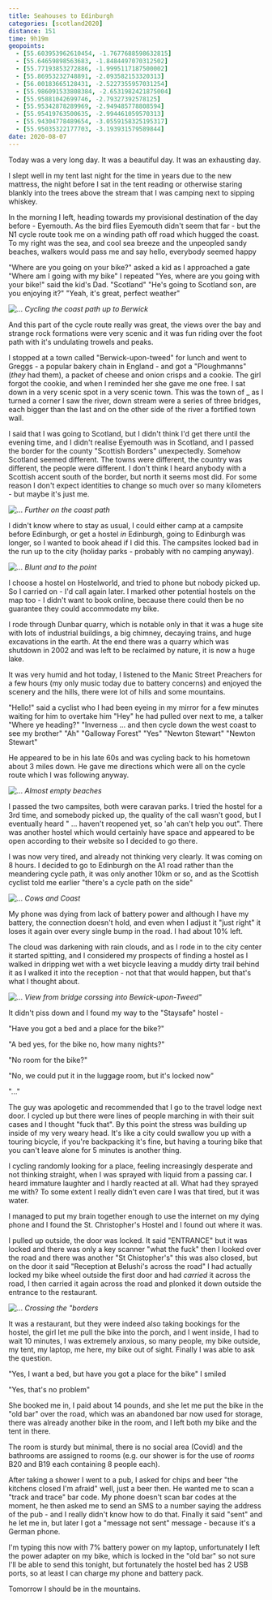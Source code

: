 ```yaml
--- 
title: Seahouses to Edinburgh
categories: [scotland2020]
distance: 151
time: 9h19m
geopoints: 
  - [55.603953962610454, -1.7677688598632815]
  - [55.64659898563683, -1.8484497070312502]
  - [55.77193853272886, -1.9995117187500002]
  - [55.86953232748891, -2.093582153320313]
  - [56.00183665128431, -2.5227355957031254]
  - [55.986091533808384, -2.6531982421875004]
  - [55.95881042699746, -2.79327392578125]
  - [55.95342878289969, -2.949485778808594]
  - [55.95419763500635, -2.994461059570313]
  - [55.94304778489654, -3.0559158325195317]
  - [55.95035322177703, -3.193931579589844]
date: 2020-08-07
---
```


Today was a very long day. It was a beautiful day. It was an exhausting day.

I slept well in my tent last night for the time in years due to the new
mattress, the night before I sat in the tent reading or otherwise staring
blankly into the trees above the stream that I was camping next to sipping
whiskey.

In the morning I left, heading towards my provisional destination of the day
before - Eyemouth. As the bird flies Eyemouth didn't seem that far - but the
N1 cycle route took me on a winding path off road which hugged the coast. To
my right was the sea, and cool sea breeze and the unpeopled sandy beaches,
walkers would pass me and say hello, everybody seemed happy

"Where are you going on your bike?" asked a kid as I approached a gate
"Where am I going with my bike" I repeated
"Yes, where are you going with your bike!" said the kid's Dad.
"Scotland"
"He's going to Scotland son, are you enjoying it?"
"Yeah, it's great, perfect weather"

![...](/images/scotland/2020-08-07-1.jpg)
_Cycling the coast path up to Berwick_

And this part of the cycle route really was great, the views over the bay and
strange rock formations were very scenic and it was fun riding over the foot
path with it's undulating trowels and peaks.

I stopped at a town called "Berwick-upon-tweed" for lunch and went to Greggs -
a popular bakery chain in England - and got a "Ploughmanns" (_they_ had them),
a packet of cheese and onion crisps and a cookie. The girl forgot the cookie,
and when I reminded her she gave me one free. I sat down in a very scenic spot
in a very scenic town. This was the town of _ as I turned a corner I saw the
river, down stream were a series of three bridges, each bigger than the last
and on the other side of the river a fortified town wall.

I said that I was going to Scotland, but I didn't think I'd get there until
the evening time, and I didn't realise Eyemouth was in Scotland, and I passed
the border for the county "Scottish Borders" unexpectedly. Somehow Scotland
seemed different. The towns were different, the country was different, the
people were different. I don't think I heard anybody with a Scottish accent
south of the border, but north it seems most did. For some reason I don't
expect identities to change so much over so many kilometers - but maybe it's
just me.

![...](/images/scotland/2020-08-07-2.jpg)
_Further on the coast path_

I didn't know where to stay as usual, I could either camp at a campsite before
Edinburgh, or get a hostel _in_ Edinburgh, going to Edinburgh was longer, so I
wanted to book ahead if I did this. The campsites looked bad in the run up to
the city (holiday parks - probably with no camping anyway).

![...](/images/scotland/2020-08-07-3.jpg)
_Blunt and to the point_

I choose a hostel on Hostelworld, and tried to phone but nobody picked up. So
I carried on - I'd call again later. I marked other potential hostels on the
map too - I didn't want to book online, because there could then be no
guarantee they could accommodate my bike.

I rode through Dunbar quarry, which is notable only in that it was a huge site
with lots of industrial buildings, a big chimney, decaying trains, and huge
excavations in the earth. At the end there was a quarry which was shutdown in
2002 and was left to be reclaimed by nature, it is now a huge lake.


It was very humid and hot today, I listened to the Manic Street Preachers for
a few hours (my only music today due to battery concerns) and enjoyed the
scenery and the hills, there were lot of hills and some mountains.

"Hello!" said a cyclist who I had been eyeing in my mirror for a few minutes
waiting for him to overtake him
"Hey" he had pulled over next to me, a talker
"Where ye heading?"
"Inverness ... and then cycle down the west coast to see my brother"
"Ah"
"Galloway Forest"
"Yes"
"Newton Stewart"
"Newton Stewart"

He appeared to be in his late 60s and was cycling back to his hometown about 3
miles down. He gave me directions which were all on the cycle route which I
was following anyway.

![...](/images/scotland/2020-08-07-4.jpg)
_Almost empty beaches_

I passed the two campsites, both were caravan parks. I tried the hostel for a
3rd time, and somebody picked up, the quality of the call wasn't good, but I
eventually heard " ... haven't reopened yet, so 'ah can't help you out". There
was another hostel which would certainly have space and appeared to be open
according to their website so I decided to go there.

I was now very tired, and already not thinking very clearly. It was coming on
8 hours. I decided to go to Edinburgh on the A1 road rather than the
meandering cycle path, it was only another 10km or so, and as the Scottish
cyclist told me earlier "there's a cycle path on the side"

![...](/images/scotland/2020-08-07-5.jpg)
_Cows and Coast_

My phone was dying from lack of battery power and although I have my battery,
the connection doesn't hold, and even when I adjust it "just right" it loses
it again over every single bump in the road. I had about 10% left.

The cloud was darkening with rain clouds, and as I rode in to the city center
it started spitting, and I considered my prospects of finding a hostel as I
walked in dripping wet with a wet bicycle leaving a muddy dirty trail behind
it as I walked it into the reception - not that that would happen, but that's
what I thought about.

![...](/images/scotland/2020-08-07-6.jpg)
_View from bridge corssing into Bewick-upon-Tweed"_

It didn't piss down and I found my way to the "Staysafe" hostel - 

"Have you got a bed and a place for the bike?"

"A bed yes, for the bike no, how many nights?"

"No room for the bike?"

"No, we could put it in the luggage room, but it's locked now"

"..."

The guy was apologetic and recommended that I go to the travel lodge next
door. I cycled up but there were lines of people marching in with their suit
cases and I thought "fuck that". By this point the stress was building up
inside of my very weary head. It's like a city could swallow you up with a
touring bicycle, if you're backpacking it's fine, but having a touring bike
that you can't leave alone for 5 minutes is another thing.

I cycling randomly looking for a place, feeling increasingly desperate and not
thinking straight, when I was sprayed with liquid from a passing car. I heard
immature laughter and I hardly reacted at all. What had they sprayed me with?
To some extent I really didn't even care I was that tired, but it was water.

I managed to put my brain together enough to use the internet on my dying
phone and I found the St. Christopher's Hostel and I found out where it was.

I pulled up outside, the door was locked. It said "ENTRANCE" but it was
locked and there was only a key scanner "what the fuck" then I looked over the
road and there was another "St Chistopher's" this was also closed, but on the
door it said "Reception at Belushi's across the road" I had actually locked my
bike wheel outside the first door and had _carried_ it across the road, I
then carried it again across the road and plonked it down outside the entrance
to the restaurant.

![...](/images/scotland/2020-08-07-7.jpg)
_Crossing the "borders_

It was a restaurant, but they were indeed also taking bookings for the hostel,
the girl let me pull the bike into the porch, and I went inside, I had to wait
10 minutes, I was extremely anxious, so many people, my bike outside, my tent,
my laptop, me here, my bike out of sight. Finally I was able to ask the
question.

"Yes, I want a bed, but have you got a place for the bike" I smiled

"Yes, that's no problem"

She booked me in, I paid about 14 pounds, and she let me put the bike in the
"old bar" over the road, which was an abandoned bar now used for storage,
there was already another bike in the room, and I left both my bike and the
tent in there.

The room is sturdy but minimal, there is no social area (Covid) and the
bathrooms are assigned to rooms (e.g. our shower is for the use of _rooms_ B20
and B19 each containing 8 people each).

After taking a shower I went to a pub, I asked for chips and beer "the
kitchens closed I'm afraid" well, just a beer then. He wanted me to scan a
"track and trace" bar code. My phone doesn't scan bar codes at the moment, he
then asked me to send an SMS to a number saying the address of the pub - and I
really didn't know how to do that.  Finally it said "sent" and he let me in,
but later I got a "message not sent" message - because it's a German phone.

I'm typing this now with 7% battery power on my laptop, unfortunately I left
the power adapter on my bike, which is locked in the "old bar" so not sure
I'll be able to send this tonight, but fortunately the hostel bed has 2 USB
ports, so at least I can charge my phone and battery pack.

Tomorrow I should be in the mountains.


















